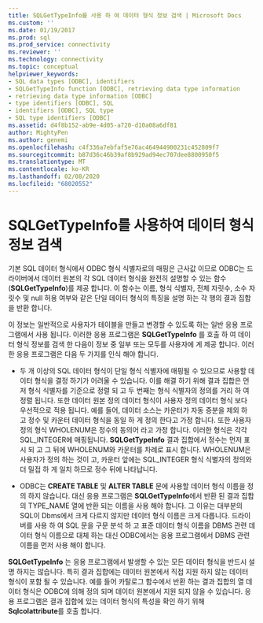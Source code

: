 ```yaml
---
title: SQLGetTypeInfo를 사용 하 여 데이터 형식 정보 검색 | Microsoft Docs
ms.custom: ''
ms.date: 01/19/2017
ms.prod: sql
ms.prod_service: connectivity
ms.reviewer: ''
ms.technology: connectivity
ms.topic: conceptual
helpviewer_keywords:
- SQL data types [ODBC], identifiers
- SQLGetTypeInfo function [ODBC], retrieving data type information
- retrieving data type information [ODBC]
- type identifiers [ODBC], SQL
- identifiers [ODBC], SQL type
- SQL type identifiers [ODBC]
ms.assetid: d4f8b152-ab9e-4d05-a720-d10a08a6df81
author: MightyPen
ms.author: genemi
ms.openlocfilehash: c4f336a7ebfaf5e76ac464944900231c452809f7
ms.sourcegitcommit: b87d36c46b39af8b929ad94ec707dee8800950f5
ms.translationtype: MT
ms.contentlocale: ko-KR
ms.lasthandoff: 02/08/2020
ms.locfileid: "68020552"
---
```

# <a name="retrieving-data-type-information-with-sqlgettypeinfo"></a>SQLGetTypeInfo를 사용하여 데이터 형식 정보 검색
기본 SQL 데이터 형식에서 ODBC 형식 식별자로의 매핑은 근사값 이므로 ODBC는 드라이버에서 데이터 원본의 각 SQL 데이터 형식을 완전히 설명할 수 있는 함수 (**SQLGetTypeInfo**)를 제공 합니다. 이 함수는 이름, 형식 식별자, 전체 자릿수, 소수 자릿수 및 null 허용 여부와 같은 단일 데이터 형식의 특징을 설명 하는 각 행의 결과 집합을 반환 합니다.  
  
 이 정보는 일반적으로 사용자가 테이블을 만들고 변경할 수 있도록 하는 일반 응용 프로그램에서 사용 됩니다. 이러한 응용 프로그램은 **SQLGetTypeInfo** 를 호출 하 여 데이터 형식 정보를 검색 한 다음이 정보 중 일부 또는 모두를 사용자에 게 제공 합니다. 이러한 응용 프로그램은 다음 두 가지를 인식 해야 합니다.  
  
-   두 개 이상의 SQL 데이터 형식이 단일 형식 식별자에 매핑될 수 있으므로 사용할 데이터 형식을 결정 하기가 어려울 수 있습니다. 이를 해결 하기 위해 결과 집합은 먼저 형식 식별자를 기준으로 정렬 되 고 두 번째는 형식 식별자의 정의를 거리 하 여 정렬 됩니다. 또한 데이터 원본 정의 데이터 형식이 사용자 정의 데이터 형식 보다 우선적으로 적용 됩니다. 예를 들어, 데이터 소스는 카운터가 자동 증분을 제외 하 고 정수 및 카운터 데이터 형식을 동일 하 게 정의 한다고 가정 합니다. 또한 사용자 정의 형식 WHOLENUM은 정수의 동의어 라고 가정 합니다. 이러한 형식은 각각 SQL_INTEGER에 매핑됩니다. **SQLGetTypeInfo** 결과 집합에서 정수는 먼저 표시 되 고 그 뒤에 WHOLENUM와 카운터를 차례로 표시 합니다. WHOLENUM은 사용자가 정의 하는 것이 고, 카운터 앞에는 SQL_INTEGER 형식 식별자의 정의와 더 밀접 하 게 일치 하므로 정수 뒤에 나타납니다.  
  
-   ODBC는 **CREATE TABLE** 및 **ALTER TABLE** 문에 사용할 데이터 형식 이름을 정의 하지 않습니다. 대신 응용 프로그램은 **SQLGetTypeInfo**에서 반환 된 결과 집합의 TYPE_NAME 열에 반환 되는 이름을 사용 해야 합니다. 그 이유는 대부분의 SQL이 Dbms에서 크게 다르지 않지만 데이터 형식 이름은 크게 다릅니다. 드라이버를 사용 하 여 SQL 문을 구문 분석 하 고 표준 데이터 형식 이름을 DBMS 관련 데이터 형식 이름으로 대체 하는 대신 ODBC에서는 응용 프로그램에서 DBMS 관련 이름을 먼저 사용 해야 합니다.  
  
 **SQLGetTypeInfo** 는 응용 프로그램에서 발생할 수 있는 모든 데이터 형식을 반드시 설명 하지는 않습니다. 특히 결과 집합에는 데이터 원본에서 직접 지원 하지 않는 데이터 형식이 포함 될 수 있습니다. 예를 들어 카탈로그 함수에서 반환 하는 결과 집합의 열 데이터 형식은 ODBC에 의해 정의 되며 데이터 원본에서 지원 되지 않을 수 있습니다. 응용 프로그램은 결과 집합에 있는 데이터 형식의 특성을 확인 하기 위해 **Sqlcolattribute**를 호출 합니다.
